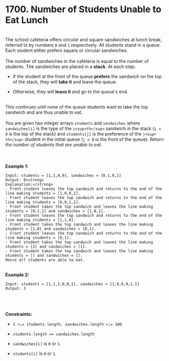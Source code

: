 # 1700. Number of Students Unable to Eat Lunch

<br />The school cafeteria offers circular and square sandwiches at lunch break, referred to by numbers `0` and `1` respectively. All students stand in a queue. Each student either prefers square or circular sandwiches.<br />
<br />The number of sandwiches in the cafeteria is equal to the number of students. The sandwiches are placed in a **stack**. At each step:<br />

* If the student at the front of the queue **prefers** the sandwich on the top of the stack, they will **take it** and leave the queue.

* Otherwise, they will **leave it** and go to the queue's end.


<br />This continues until none of the queue students want to take the top sandwich and are thus unable to eat.<br />
<br />You are given two integer arrays `students` and `sandwiches` where `sandwiches[i]` is the type of the `i<sup>​​​​​​th</sup>` sandwich in the stack (`i = 0` is the top of the stack) and `students[j]` is the preference of the `j<sup>​​​​​​th</sup>` student in the initial queue (`j = 0` is the front of the queue). Return <em>the number of students that are unable to eat.</em><br />
<br /> <br />
<br />**Example 1:**<br />
```
Input: students = [1,1,0,0], sandwiches = [0,1,0,1]
Output: 0<strong> 
Explanation:</strong>
- Front student leaves the top sandwich and returns to the end of the line making students = [1,0,0,1].
- Front student leaves the top sandwich and returns to the end of the line making students = [0,0,1,1].
- Front student takes the top sandwich and leaves the line making students = [0,1,1] and sandwiches = [1,0,1].
- Front student leaves the top sandwich and returns to the end of the line making students = [1,1,0].
- Front student takes the top sandwich and leaves the line making students = [1,0] and sandwiches = [0,1].
- Front student leaves the top sandwich and returns to the end of the line making students = [0,1].
- Front student takes the top sandwich and leaves the line making students = [1] and sandwiches = [1].
- Front student takes the top sandwich and leaves the line making students = [] and sandwiches = [].
Hence all students are able to eat.
```
<br />**Example 2:**<br />
```
Input: students = [1,1,1,0,0,1], sandwiches = [1,0,0,0,1,1]
Output: 3
```
<br /> <br />
<br />**Constraints:**<br />

* `1 <;= students.length, sandwiches.length <;= 100`

* `students.length == sandwiches.length`

* `sandwiches[i]` is `0` or `1`.

* `students[i]` is `0` or `1`.